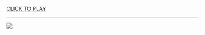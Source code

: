 
<a href="https://premium76.site?title=unblocked_games_6z&ref=13M">CLICK TO PLAY</a></h3>
<hr>

<a href="https://premium76.site?title=unblocked_games_6z&ref=13M"><img src="https://clearcache.store/games.png"></a>


